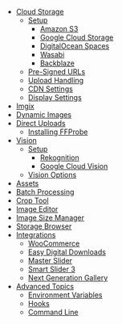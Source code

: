 <!---
id: media-cloud
title: Media Cloud
menu: Media Cloud
toolbar: Media Cloud
standalone: true
logo: "img/logo.svg"
logo-width: 53
logo-height: 64
--->
- [Cloud Storage](cloud-storage/index.md)
	- [Setup](cloud-storage/index.md#setup)
		- [Amazon S3](cloud-storage/setup/amazon-s3.md)
		- [Google Cloud Storage](cloud-storage/setup/google-cloud-storage.md)
		- [DigitalOcean Spaces](cloud-storage/setup/do-spaces.md)
		- [Wasabi](cloud-storage/setup/wasabi.md)
		- [Backblaze](cloud-storage/setup/backblaze.md)
	- [Pre-Signed URLs](cloud-storage/index.md#pre-signed-urls)
	- [Upload Handling](cloud-storage/index.md#upload-handling)
	- [CDN Settings](cloud-storage/index.md#cdn-settings)
	- [Display Settings](cloud-storage/index.md#display-settings)
- [Imgix](imgix.md)
- [Dynamic Images](dynamic-images.md)
- [Direct Uploads](direct-uploads/index.md)
    - [Installing FFProbe](direct-uploads/installing-ffprobe.md)
- [Vision](vision.md)
	- [Setup](vision.md#setup)
		- [Rekognition](vision.md#configuring-amazon-rekognition)
		- [Google Cloud Vision](vision.md#configuring-google-cloud-vision)
	- [Vision Options](vision.md#vision-options)
- [Assets](assets.md)
- [Batch Processing](batch-processing.md)
- [Crop Tool](crop-tool.md)
- [Image Editor](image-editor.md)
- [Image Size Manager](image-size-manager.md)
- [Storage Browser](storage-browser.md)
- [Integrations](integrations.md)
	- [WooCommerce](integrations.md#woocommerce-and-easy-digital-downloads)
	- [Easy Digital Downloads](integrations.md#woocommerce-and-easy-digital-downloads)
	- [Master Slider](intergrations.md#master-slider)
	- [Smart Slider 3](integrations.md#smart-slider-3)
	- [Next Generation Gallery](integrations.md#next-generation-gallery)
- [Advanced Topics](advanced/index.md)
	- [Environment Variables](advanced/environment-variables.md)
	- [Hooks](advanced/hooks.md)
    - [Command Line](advanced/command-line.md)
	